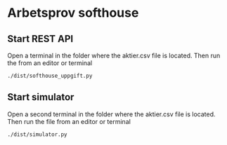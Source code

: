 # Arbetsprov softhouse
## Start REST API
Open a terminal in the folder where the aktier.csv file is located. Then run the from an editor or terminal
```console
./dist/softhouse_uppgift.py
```
## Start simulator
Open a second terminal in the folder where the aktier.csv file is located. Then run the file from an editor or terminal
```console
./dist/simulator.py
```
